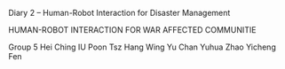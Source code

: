 Diary 2 – Human-Robot Interaction for Disaster Management

HUMAN-ROBOT INTERACTION FOR WAR AFFECTED COMMUNITIE

Group 5 
 Hei Ching IU
 Poon Tsz Hang
 Wing Yu Chan
 Yuhua Zhao
 Yicheng Fen
